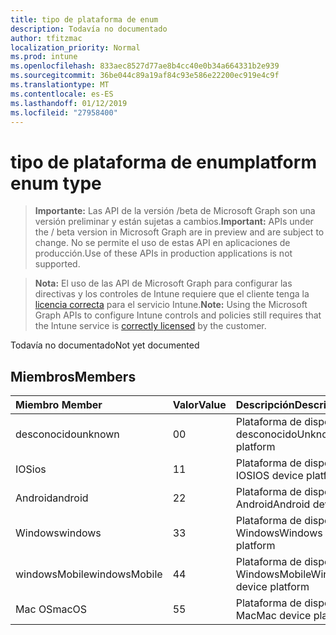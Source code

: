 ```yaml
---
title: tipo de plataforma de enum
description: Todavía no documentado
author: tfitzmac
localization_priority: Normal
ms.prod: intune
ms.openlocfilehash: 833aec8527d77ae8b4cc40e0b34a664331b2e939
ms.sourcegitcommit: 36be044c89a19af84c93e586e22200ec919e4c9f
ms.translationtype: MT
ms.contentlocale: es-ES
ms.lasthandoff: 01/12/2019
ms.locfileid: "27958400"
---
```

# <a name="platform-enum-type"></a><span data-ttu-id="4eff4-103">tipo de plataforma de enum</span><span class="sxs-lookup"><span data-stu-id="4eff4-103">platform enum type</span></span>

> <span data-ttu-id="4eff4-104">**Importante:** Las API de la versión /beta de Microsoft Graph son una versión preliminar y están sujetas a cambios.</span><span class="sxs-lookup"><span data-stu-id="4eff4-104">**Important:** APIs under the / beta version in Microsoft Graph are in preview and are subject to change.</span></span> <span data-ttu-id="4eff4-105">No se permite el uso de estas API en aplicaciones de producción.</span><span class="sxs-lookup"><span data-stu-id="4eff4-105">Use of these APIs in production applications is not supported.</span></span>

> <span data-ttu-id="4eff4-106">**Nota:** El uso de las API de Microsoft Graph para configurar las directivas y los controles de Intune requiere que el cliente tenga la [licencia correcta](https://go.microsoft.com/fwlink/?linkid=839381) para el servicio Intune.</span><span class="sxs-lookup"><span data-stu-id="4eff4-106">**Note:** Using the Microsoft Graph APIs to configure Intune controls and policies still requires that the Intune service is [correctly licensed](https://go.microsoft.com/fwlink/?linkid=839381) by the customer.</span></span>

<span data-ttu-id="4eff4-107">Todavía no documentado</span><span class="sxs-lookup"><span data-stu-id="4eff4-107">Not yet documented</span></span>
## <a name="members"></a><span data-ttu-id="4eff4-108">Miembros</span><span class="sxs-lookup"><span data-stu-id="4eff4-108">Members</span></span>
|<span data-ttu-id="4eff4-109">Miembro	</span><span class="sxs-lookup"><span data-stu-id="4eff4-109">Member</span></span>|<span data-ttu-id="4eff4-110">Valor</span><span class="sxs-lookup"><span data-stu-id="4eff4-110">Value</span></span>|<span data-ttu-id="4eff4-111">Descripción</span><span class="sxs-lookup"><span data-stu-id="4eff4-111">Description</span></span>|
|:---|:---|:---|
|<span data-ttu-id="4eff4-112">desconocido</span><span class="sxs-lookup"><span data-stu-id="4eff4-112">unknown</span></span>|<span data-ttu-id="4eff4-113">0</span><span class="sxs-lookup"><span data-stu-id="4eff4-113">0</span></span>|<span data-ttu-id="4eff4-114">Plataforma de dispositivo desconocido</span><span class="sxs-lookup"><span data-stu-id="4eff4-114">Unknown device platform</span></span>|
|<span data-ttu-id="4eff4-115">IOS</span><span class="sxs-lookup"><span data-stu-id="4eff4-115">ios</span></span>|<span data-ttu-id="4eff4-116">1</span><span class="sxs-lookup"><span data-stu-id="4eff4-116">1</span></span>|<span data-ttu-id="4eff4-117">Plataforma de dispositivo IOS</span><span class="sxs-lookup"><span data-stu-id="4eff4-117">IOS device platform</span></span>|
|<span data-ttu-id="4eff4-118">Android</span><span class="sxs-lookup"><span data-stu-id="4eff4-118">android</span></span>|<span data-ttu-id="4eff4-119">2</span><span class="sxs-lookup"><span data-stu-id="4eff4-119">2</span></span>|<span data-ttu-id="4eff4-120">Plataforma de dispositivos Android</span><span class="sxs-lookup"><span data-stu-id="4eff4-120">Android device platform</span></span>|
|<span data-ttu-id="4eff4-121">Windows</span><span class="sxs-lookup"><span data-stu-id="4eff4-121">windows</span></span>|<span data-ttu-id="4eff4-122">3</span><span class="sxs-lookup"><span data-stu-id="4eff4-122">3</span></span>|<span data-ttu-id="4eff4-123">Plataforma de dispositivo de Windows</span><span class="sxs-lookup"><span data-stu-id="4eff4-123">Windows device platform</span></span>|
|<span data-ttu-id="4eff4-124">windowsMobile</span><span class="sxs-lookup"><span data-stu-id="4eff4-124">windowsMobile</span></span>|<span data-ttu-id="4eff4-125">4</span><span class="sxs-lookup"><span data-stu-id="4eff4-125">4</span></span>|<span data-ttu-id="4eff4-126">Plataforma de dispositivo WindowsMobile</span><span class="sxs-lookup"><span data-stu-id="4eff4-126">WindowsMobile device platform</span></span>|
|<span data-ttu-id="4eff4-127">Mac OS</span><span class="sxs-lookup"><span data-stu-id="4eff4-127">macOS</span></span>|<span data-ttu-id="4eff4-128">5</span><span class="sxs-lookup"><span data-stu-id="4eff4-128">5</span></span>|<span data-ttu-id="4eff4-129">Plataforma de dispositivo de Mac</span><span class="sxs-lookup"><span data-stu-id="4eff4-129">Mac device platform</span></span>|





